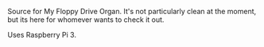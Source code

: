 Source for My Floppy Drive Organ. It's not particularly clean at the moment, but its here for whomever wants to check it out.

Uses Raspberry Pi 3.
